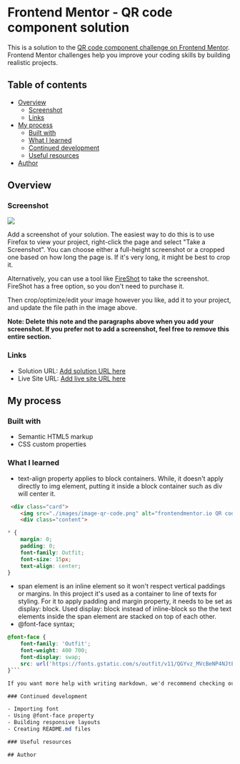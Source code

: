 # Frontend Mentor - QR code component solution

This is a solution to the [QR code component challenge on Frontend Mentor](https://www.frontendmentor.io/challenges/qr-code-component-iux_sIO_H). Frontend Mentor challenges help you improve your coding skills by building realistic projects. 

## Table of contents

- [Overview](#overview)
  - [Screenshot](#screenshot)
  - [Links](#links)
- [My process](#my-process)
  - [Built with](#built-with)
  - [What I learned](#what-i-learned)
  - [Continued development](#continued-development)
  - [Useful resources](#useful-resources)
- [Author](#author)

## Overview

### Screenshot

![](./screenshot.jpg)

Add a screenshot of your solution. The easiest way to do this is to use Firefox to view your project, right-click the page and select "Take a Screenshot". You can choose either a full-height screenshot or a cropped one based on how long the page is. If it's very long, it might be best to crop it.

Alternatively, you can use a tool like [FireShot](https://getfireshot.com/) to take the screenshot. FireShot has a free option, so you don't need to purchase it. 

Then crop/optimize/edit your image however you like, add it to your project, and update the file path in the image above.

**Note: Delete this note and the paragraphs above when you add your screenshot. If you prefer not to add a screenshot, feel free to remove this entire section.**

### Links

- Solution URL: [Add solution URL here](https://your-solution-url.com)
- Live Site URL: [Add live site URL here](https://your-live-site-url.com)

## My process

### Built with

- Semantic HTML5 markup
- CSS custom properties

### What I learned
- text-align property applies to block containers. While, it doesn't apply directly to img element, putting it inside a block container such as div will center it. 

```html
 <div class="card">
    <img src="./images/image-qr-code.png" alt="frontendmentor.io QR code">
    <div class="content">
```
```css
* {
    margin: 0;
    padding: 0;
    font-family: Outfit;
    font-size: 15px;
    text-align: center;
}
```
- span element is an inline element so it won't respect vertical paddings or margins. In this project it's used as a container to line of texts for styling. For it to apply padding and margin property, it needs to be set as display: block. Used display: block instead of inline-block so the the text elements inside the span element are stacked on top of each other.
- @font-face syntax; 
```css
@font-face {
    font-family: 'Outfit';
    font-weight: 400 700;
    font-display: swap;
    src: url('https://fonts.gstatic.com/s/outfit/v11/QGYvz_MVcBeNP4NJtEtq.woff2') format('woff2'); 
}```

If you want more help with writing markdown, we'd recommend checking out [The Markdown Guide](https://www.markdownguide.org/) to learn more.

### Continued development

- Importing font
- Using @font-face property
- Building responsive layouts
- Creating README.md files

### Useful resources

## Author

